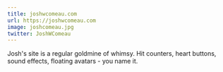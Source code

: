 ```yaml
---
title: joshwcomeau.com
url: https://joshwcomeau.com
image: joshcomeau.jpg
twitter: JoshWComeau
---
```


Josh's site is a regular goldmine of whimsy. Hit counters, heart buttons, sound effects, floating avatars - you name it.

